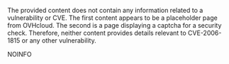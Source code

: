 The provided content does not contain any information related to a vulnerability or CVE. The first content appears to be a placeholder page from OVHcloud. The second is a page displaying a captcha for a security check. Therefore, neither content provides details relevant to CVE-2006-1815 or any other vulnerability.

NOINFO